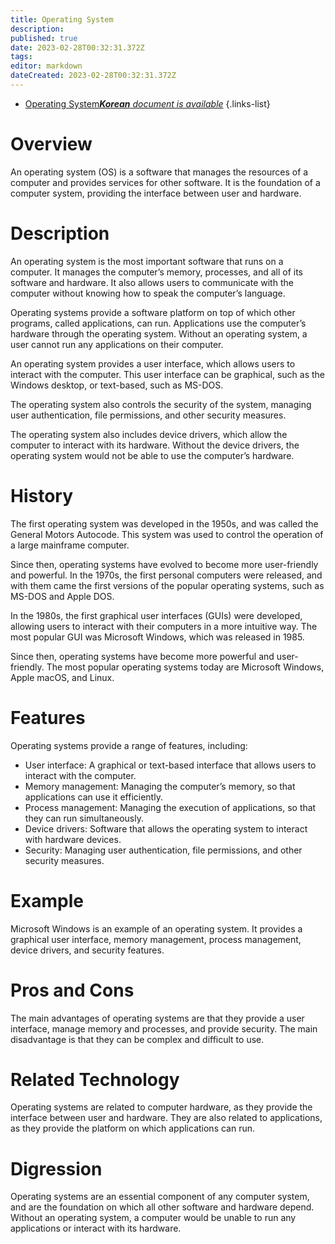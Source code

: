 ```yaml
---
title: Operating System
description: 
published: true
date: 2023-02-28T00:32:31.372Z
tags: 
editor: markdown
dateCreated: 2023-02-28T00:32:31.372Z
---
```


- [Operating System***Korean** document is available*](/ko/Knowledge-base/Dictionary/operating-system)
{.links-list}


# Overview
An operating system (OS) is a software that manages the resources of a computer and provides services for other software. It is the foundation of a computer system, providing the interface between user and hardware.

# Description
An operating system is the most important software that runs on a computer. It manages the computer’s memory, processes, and all of its software and hardware. It also allows users to communicate with the computer without knowing how to speak the computer’s language.

Operating systems provide a software platform on top of which other programs, called applications, can run. Applications use the computer’s hardware through the operating system. Without an operating system, a user cannot run any applications on their computer.

An operating system provides a user interface, which allows users to interact with the computer. This user interface can be graphical, such as the Windows desktop, or text-based, such as MS-DOS.

The operating system also controls the security of the system, managing user authentication, file permissions, and other security measures.

The operating system also includes device drivers, which allow the computer to interact with its hardware. Without the device drivers, the operating system would not be able to use the computer’s hardware.

# History
The first operating system was developed in the 1950s, and was called the General Motors Autocode. This system was used to control the operation of a large mainframe computer.

Since then, operating systems have evolved to become more user-friendly and powerful. In the 1970s, the first personal computers were released, and with them came the first versions of the popular operating systems, such as MS-DOS and Apple DOS.

In the 1980s, the first graphical user interfaces (GUIs) were developed, allowing users to interact with their computers in a more intuitive way. The most popular GUI was Microsoft Windows, which was released in 1985.

Since then, operating systems have become more powerful and user-friendly. The most popular operating systems today are Microsoft Windows, Apple macOS, and Linux.

# Features
Operating systems provide a range of features, including:
- User interface: A graphical or text-based interface that allows users to interact with the computer.
- Memory management: Managing the computer’s memory, so that applications can use it efficiently.
- Process management: Managing the execution of applications, so that they can run simultaneously.
- Device drivers: Software that allows the operating system to interact with hardware devices.
- Security: Managing user authentication, file permissions, and other security measures.

# Example
Microsoft Windows is an example of an operating system. It provides a graphical user interface, memory management, process management, device drivers, and security features.

# Pros and Cons
The main advantages of operating systems are that they provide a user interface, manage memory and processes, and provide security. The main disadvantage is that they can be complex and difficult to use.

# Related Technology
Operating systems are related to computer hardware, as they provide the interface between user and hardware. They are also related to applications, as they provide the platform on which applications can run.

# Digression
Operating systems are an essential component of any computer system, and are the foundation on which all other software and hardware depend. Without an operating system, a computer would be unable to run any applications or interact with its hardware.